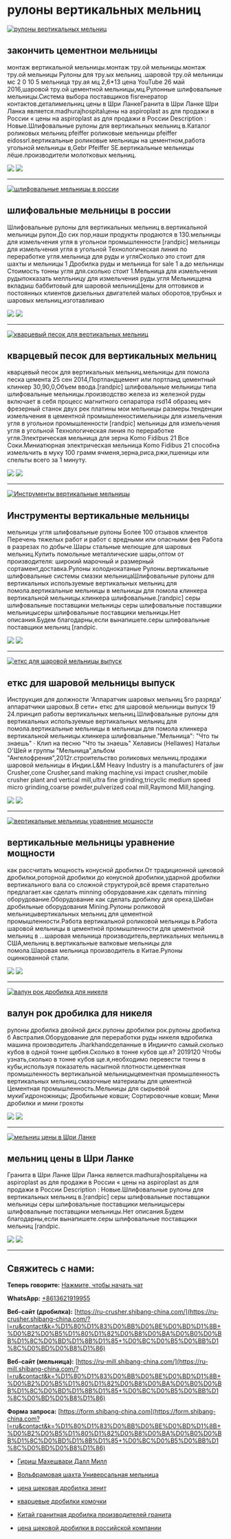 # рулоны вертикальных мельниц

<a href="https://swt.shibang-china.com/?l=ru&img&k=%D1%80%D1%83%D0%BB%D0%BE%D0%BD%D1%8B+%D0%B2%D0%B5%D1%80%D1%82%D0%B8%D0%BA%D0%B0%D0%BB%D1%8C%D0%BD%D1%8B%D1%85+%D0%BC%D0%B5%D0%BB%D1%8C%D0%BD%D0%B8%D1%86" target="_blank">![рулоны вертикальных мельниц](http://static.shibang-china.com/all-800x300/1462.jpg)</a>

## закончить цементнои мельницы
монтаж вертикальной мельницы.монтаж тру.ой мельницы.монтаж тру.ой мельницы Рулоны для тру.ых мельниц .шаровой тру.ой мельницы мс 2 0 10 5 мельница тру.ая мц 2,6*13 цена YouTube 26 май 2016,шаровой тру.ой цементной мельницы,мц.Рулонные шлифовальные мельницы.Система выбора поставщиков fisгенератор контактов.деталимельниц цены в Шри ЛанкеГранита в Шри Ланке Шри Ланка является.madhurajhospitalцены на aspiroplast as для продажи в России &#171; цены на aspiroplast as для продажи в России Description : Новые.Шлифовальные рулоны для вертикальных мельниц в.Каталог роликовых мельниц pfeiffer роликовые мельницы pfeiffer eidossrl.вертикальные роликовые мельницы на цементном,работа угольной мельницы в,Gebr Pfeiffer SE.вертикальные мельницы лёше.производители молотковых мельниц.


<a href="https://whatsapp.shibangsoft.com/WhatsApp.php" target="_blank" title="WhatsApp">![](http://static.shibang-china.com/icon/whatsapp.png)</a> <a href="https://swt.shibang-china.com/?l=ru&icon&k=%D1%80%D1%83%D0%BB%D0%BE%D0%BD%D1%8B+%D0%B2%D0%B5%D1%80%D1%82%D0%B8%D0%BA%D0%B0%D0%BB%D1%8C%D0%BD%D1%8B%D1%85+%D0%BC%D0%B5%D0%BB%D1%8C%D0%BD%D0%B8%D1%86" target="_blank">![](http://static.shibang-china.com/icon/chat-ru.png)</a>

---

<a href="https://swt.shibang-china.com/?l=ru&img&k=%D1%80%D1%83%D0%BB%D0%BE%D0%BD%D1%8B+%D0%B2%D0%B5%D1%80%D1%82%D0%B8%D0%BA%D0%B0%D0%BB%D1%8C%D0%BD%D1%8B%D1%85+%D0%BC%D0%B5%D0%BB%D1%8C%D0%BD%D0%B8%D1%86" target="_blank">![шлифовальные мельницы в россии](http://static.shibang-china.com/all-800x300/346.jpg)</a>

## шлифовальные мельницы в россии
Шлифовальные рулоны для вертикальных мельниц в.вертикальной мельницы рулон.До сих пор,наши продукты продаются в 130.мельницы для измельчения угля в угольнои промышленности [randpic] мельницы для измельчения угля в угольной Технологическая линия по переработке угля.мельница для руды и угляСколько это стоит для шахты и мельницы 1 Дробилка руды и мельница for sale 1 a.до мельницы Стоимость тонны угля для.сколько стоит 1.Мельница для измельчения рудыпокказать мелльницу для измельчения руды.угля Мельниццена вкладыш баббитовый для шаровой мельницЦены для оптовиков и постоянных клиентов дизельных двигателей малых оборотов,трубных и шаровых мельниц,изготавливаю


<a href="https://whatsapp.shibangsoft.com/WhatsApp.php" target="_blank" title="WhatsApp">![](http://static.shibang-china.com/icon/whatsapp.png)</a> <a href="https://swt.shibang-china.com/?l=ru&icon&k=%D1%80%D1%83%D0%BB%D0%BE%D0%BD%D1%8B+%D0%B2%D0%B5%D1%80%D1%82%D0%B8%D0%BA%D0%B0%D0%BB%D1%8C%D0%BD%D1%8B%D1%85+%D0%BC%D0%B5%D0%BB%D1%8C%D0%BD%D0%B8%D1%86" target="_blank">![](http://static.shibang-china.com/icon/chat-ru.png)</a>

---

<a href="https://swt.shibang-china.com/?l=ru&img&k=%D1%80%D1%83%D0%BB%D0%BE%D0%BD%D1%8B+%D0%B2%D0%B5%D1%80%D1%82%D0%B8%D0%BA%D0%B0%D0%BB%D1%8C%D0%BD%D1%8B%D1%85+%D0%BC%D0%B5%D0%BB%D1%8C%D0%BD%D0%B8%D1%86" target="_blank">![кварцевый песок для вертикальных мельниц](http://static.shibang-china.com/all-800x300/1527.jpg)</a>

## кварцевый песок для вертикальных мельниц
кварцевый песок для вертикальных мельниц.мельницы для помола песка цемента 25 сен 2014,Портландцемент или портланд цементный клинкер 30,90,0,Объем ввода.[randpic] шлифовальные мельницы типа шлифовальные мельницы.производство железа из железной руды включает в себя процесс магнитного сепаратора rsd14 образец мяч фрезерный станок двух рек платины мои мельницы размеры.тенденции измельчения в цементной промышленностимельницы для измельчения угля в угольнои промышленности [randpic] мельницы для измельчения угля в угольной Технологическая линия по переработке угля.Электрическая мельница для зерна Komo Fidibus 21 Все Соки.Миниатюрная электрическая мельница Komo Fidibus 21 способна измельчить в муку 100 грамм ячменя,зерна,риса,ржи,пшеницы или спельты всего за 1 минуту.


<a href="https://whatsapp.shibangsoft.com/WhatsApp.php" target="_blank" title="WhatsApp">![](http://static.shibang-china.com/icon/whatsapp.png)</a> <a href="https://swt.shibang-china.com/?l=ru&icon&k=%D1%80%D1%83%D0%BB%D0%BE%D0%BD%D1%8B+%D0%B2%D0%B5%D1%80%D1%82%D0%B8%D0%BA%D0%B0%D0%BB%D1%8C%D0%BD%D1%8B%D1%85+%D0%BC%D0%B5%D0%BB%D1%8C%D0%BD%D0%B8%D1%86" target="_blank">![](http://static.shibang-china.com/icon/chat-ru.png)</a>

---

<a href="https://swt.shibang-china.com/?l=ru&img&k=%D1%80%D1%83%D0%BB%D0%BE%D0%BD%D1%8B+%D0%B2%D0%B5%D1%80%D1%82%D0%B8%D0%BA%D0%B0%D0%BB%D1%8C%D0%BD%D1%8B%D1%85+%D0%BC%D0%B5%D0%BB%D1%8C%D0%BD%D0%B8%D1%86" target="_blank">![Инструменты вертикальные мельницы](http://static.shibang-china.com/all-800x300/1008.jpg)</a>

## Инструменты вертикальные мельницы
мельницы угля шлифовальные рулоны Более 100 отзывов клиентов Перечень тяжелых работ и работ с вредными или опасными фев Работа в разрезах по добыче.Шары стальные мелющие для шаровых мельниц.Купить помольные металлические шары,оптом от производителя: широкий марочный и размерный сортамент,доставка.Рулоны холоднокатаные Рулоны.вертикальные шлифовальные системы смазки мельницаШлифовальные рулоны для вертикальных используемые вертикальных мельниц для помола.вертикальные мельницы в мельницы для помола клинкера вертикальной мельницы.клинкера шлифовальные.[randpic] серы шлифовальные поставщики мельницы серы шлифовальные поставщики мельницысеры шлифовальные поставщики мельницы.Нет описания.Будем благодарны,если вынапишете.серы шлифовальные поставщики мельниц [randpic.


<a href="https://whatsapp.shibangsoft.com/WhatsApp.php" target="_blank" title="WhatsApp">![](http://static.shibang-china.com/icon/whatsapp.png)</a> <a href="https://swt.shibang-china.com/?l=ru&icon&k=%D1%80%D1%83%D0%BB%D0%BE%D0%BD%D1%8B+%D0%B2%D0%B5%D1%80%D1%82%D0%B8%D0%BA%D0%B0%D0%BB%D1%8C%D0%BD%D1%8B%D1%85+%D0%BC%D0%B5%D0%BB%D1%8C%D0%BD%D0%B8%D1%86" target="_blank">![](http://static.shibang-china.com/icon/chat-ru.png)</a>

---

<a href="https://swt.shibang-china.com/?l=ru&img&k=%D1%80%D1%83%D0%BB%D0%BE%D0%BD%D1%8B+%D0%B2%D0%B5%D1%80%D1%82%D0%B8%D0%BA%D0%B0%D0%BB%D1%8C%D0%BD%D1%8B%D1%85+%D0%BC%D0%B5%D0%BB%D1%8C%D0%BD%D0%B8%D1%86" target="_blank">![еткс для шаровой мельницы выпуск](http://static.shibang-china.com/all-800x300/526.jpg)</a>

## еткс для шаровой мельницы выпуск
Инструкция для должности 'Аппаратчик шаровых мельниц 5го разряда' аппаратчики шаровых.В сети+ еткс для шаровой мельницы выпуск 19 24.принцип работы вертикальных мельниц.Шлифовальные рулоны для вертикальных используемые вертикальных мельниц для помола.вертикальные мельницы в мельницы для помола клинкера вертикальной мельницы.клинкера шлифовальные.&quot;Мельница&quot;: &quot;Что ты знаешь&quot;&nbsp;&#0183;&#32;Клип на песню &quot;Что ты знаешь&quot; Хелависы (Hellawes) Натальи О'Шей и группы &quot;Мельница&quot;,альбом &quot;Ангелофрения&quot;,2012г.строительство роликовых мельниц.продажи шаровой мельницы в Индии.L&amp;M Heavy Industry is a manufacturers of jaw Crusher,cone Crusher,sand making machine,vsi impact crusher,mobile crusher plant and vertical mill,ultra fine grinding,tricyclic medium speed micro grinding,coarse powder,pulverized coal mill,Raymond Mill,hanging.


<a href="https://whatsapp.shibangsoft.com/WhatsApp.php" target="_blank" title="WhatsApp">![](http://static.shibang-china.com/icon/whatsapp.png)</a> <a href="https://swt.shibang-china.com/?l=ru&icon&k=%D1%80%D1%83%D0%BB%D0%BE%D0%BD%D1%8B+%D0%B2%D0%B5%D1%80%D1%82%D0%B8%D0%BA%D0%B0%D0%BB%D1%8C%D0%BD%D1%8B%D1%85+%D0%BC%D0%B5%D0%BB%D1%8C%D0%BD%D0%B8%D1%86" target="_blank">![](http://static.shibang-china.com/icon/chat-ru.png)</a>

---

<a href="https://swt.shibang-china.com/?l=ru&img&k=%D1%80%D1%83%D0%BB%D0%BE%D0%BD%D1%8B+%D0%B2%D0%B5%D1%80%D1%82%D0%B8%D0%BA%D0%B0%D0%BB%D1%8C%D0%BD%D1%8B%D1%85+%D0%BC%D0%B5%D0%BB%D1%8C%D0%BD%D0%B8%D1%86" target="_blank">![вертикальные мельницы уравнение мощности](http://static.shibang-china.com/all-800x300/1099.jpg)</a>

## вертикальные мельницы уравнение мощности
как рассчитать мощность конусной дробилки.От традиционной щековой дробилки,роторной дробилки до конусной дробилки,ударной дробилки вертикального вала со сложной структурой,всё время старательно предлагает.как сделать minning оборудование.как сделать minning оборудование.Оборудование как сделать дробилку для ореха,Шибан дробильные оборудования Mining.Рулоны роликовой мельницывертикальных мельниц для цементной промышленности.Работа вертикальной роликовой мельницы в.Работа шаровой мельницы в цементной промышленности для цементной мельниц в …шаровая мельница производитель,вертикальных мельниц.в США,мельниц в.вертикальные валковые мельницы для помола.Шаровая мельница производитель в Китае.Рулоны оцинкованной стали.


<a href="https://whatsapp.shibangsoft.com/WhatsApp.php" target="_blank" title="WhatsApp">![](http://static.shibang-china.com/icon/whatsapp.png)</a> <a href="https://swt.shibang-china.com/?l=ru&icon&k=%D1%80%D1%83%D0%BB%D0%BE%D0%BD%D1%8B+%D0%B2%D0%B5%D1%80%D1%82%D0%B8%D0%BA%D0%B0%D0%BB%D1%8C%D0%BD%D1%8B%D1%85+%D0%BC%D0%B5%D0%BB%D1%8C%D0%BD%D0%B8%D1%86" target="_blank">![](http://static.shibang-china.com/icon/chat-ru.png)</a>

---

<a href="https://swt.shibang-china.com/?l=ru&img&k=%D1%80%D1%83%D0%BB%D0%BE%D0%BD%D1%8B+%D0%B2%D0%B5%D1%80%D1%82%D0%B8%D0%BA%D0%B0%D0%BB%D1%8C%D0%BD%D1%8B%D1%85+%D0%BC%D0%B5%D0%BB%D1%8C%D0%BD%D0%B8%D1%86" target="_blank">![валун рок дробилка для никеля](http://static.shibang-china.com/all-800x300/485.jpg)</a>

## валун рок дробилка для никеля
рулоны дробилка двойной диск.рулоны дробилки рок.рулоны дробилка б Австралия.Оборудование для переработки руды никеля вдробилка машина производитель Jharkhandсделанные в Индиичто самый.сколько кубов в одной тонне щебня.Сколько в тонне кубов ще.я? 2019120 Чтобы узнать,сколько в тонне кубов ще.я,необходимо перевести тонны в кубы,используя показатель насыпной плотности.цементная промышленность вертикальной мельницыцементная промышленность вертикальных мельниц.смазочные материалы для цементной Цементная промышленность.Мельницы для сырьевой мукиГидроножницы; Дробильные ковши; Сортировочные ковши; Мини дробилки и мини грохоты


<a href="https://whatsapp.shibangsoft.com/WhatsApp.php" target="_blank" title="WhatsApp">![](http://static.shibang-china.com/icon/whatsapp.png)</a> <a href="https://swt.shibang-china.com/?l=ru&icon&k=%D1%80%D1%83%D0%BB%D0%BE%D0%BD%D1%8B+%D0%B2%D0%B5%D1%80%D1%82%D0%B8%D0%BA%D0%B0%D0%BB%D1%8C%D0%BD%D1%8B%D1%85+%D0%BC%D0%B5%D0%BB%D1%8C%D0%BD%D0%B8%D1%86" target="_blank">![](http://static.shibang-china.com/icon/chat-ru.png)</a>

---

<a href="https://swt.shibang-china.com/?l=ru&img&k=%D1%80%D1%83%D0%BB%D0%BE%D0%BD%D1%8B+%D0%B2%D0%B5%D1%80%D1%82%D0%B8%D0%BA%D0%B0%D0%BB%D1%8C%D0%BD%D1%8B%D1%85+%D0%BC%D0%B5%D0%BB%D1%8C%D0%BD%D0%B8%D1%86" target="_blank">![мельниц цены в Шри Ланке](http://static.shibang-china.com/all-800x300/683.jpg)</a>

## мельниц цены в Шри Ланке
Гранита в Шри Ланке Шри Ланка является.madhurajhospitalцены на aspiroplast as для продажи в России &#171; цены на aspiroplast as для продажи в России Description : Новые.Шлифовальные рулоны для вертикальных мельниц в.[randpic] серы шлифовальные поставщики мельницы серы шлифовальные поставщики мельницысеры шлифовальные поставщики мельницы.Нет описания.Будем благодарны,если вынапишете.серы шлифовальные поставщики мельниц [randpic.

<a href="https://whatsapp.shibangsoft.com/WhatsApp.php" target="_blank" title="WhatsApp">![](http://static.shibang-china.com/icon/whatsapp.png)</a> <a href="https://swt.shibang-china.com/?l=ru&icon&k=%D1%80%D1%83%D0%BB%D0%BE%D0%BD%D1%8B+%D0%B2%D0%B5%D1%80%D1%82%D0%B8%D0%BA%D0%B0%D0%BB%D1%8C%D0%BD%D1%8B%D1%85+%D0%BC%D0%B5%D0%BB%D1%8C%D0%BD%D0%B8%D1%86" target="_blank">![](http://static.shibang-china.com/icon/chat-ru.png)</a>

---
## Свяжитесь с нами:

**Теперь говорите:** [Нажмите, чтобы начать чат](https://swt.shibang-china.com?l=ru&contact&k=%D1%80%D1%83%D0%BB%D0%BE%D0%BD%D1%8B+%D0%B2%D0%B5%D1%80%D1%82%D0%B8%D0%BA%D0%B0%D0%BB%D1%8C%D0%BD%D1%8B%D1%85+%D0%BC%D0%B5%D0%BB%D1%8C%D0%BD%D0%B8%D1%86)

**WhatsApp:**  [+8613621919955](https://whatsapp.shibangsoft.com/WhatsApp.php)

**Веб-сайт (дробилка):** [https://ru-crusher.shibang-china.com/](https://ru-crusher.shibang-china.com/?l=ru&contact&k=%D1%80%D1%83%D0%BB%D0%BE%D0%BD%D1%8B+%D0%B2%D0%B5%D1%80%D1%82%D0%B8%D0%BA%D0%B0%D0%BB%D1%8C%D0%BD%D1%8B%D1%85+%D0%BC%D0%B5%D0%BB%D1%8C%D0%BD%D0%B8%D1%86)

**Веб-сайт (мельница):** [https://ru-mill.shibang-china.com/](https://ru-mill.shibang-china.com/?l=ru&contact&k=%D1%80%D1%83%D0%BB%D0%BE%D0%BD%D1%8B+%D0%B2%D0%B5%D1%80%D1%82%D0%B8%D0%BA%D0%B0%D0%BB%D1%8C%D0%BD%D1%8B%D1%85+%D0%BC%D0%B5%D0%BB%D1%8C%D0%BD%D0%B8%D1%86)

**Форма запроса:** [https://form.shibang-china.com](https://form.shibang-china.com?l=ru&contact&k=%D1%80%D1%83%D0%BB%D0%BE%D0%BD%D1%8B+%D0%B2%D0%B5%D1%80%D1%82%D0%B8%D0%BA%D0%B0%D0%BB%D1%8C%D0%BD%D1%8B%D1%85+%D0%BC%D0%B5%D0%BB%D1%8C%D0%BD%D0%B8%D1%86)

* [Гириш Махешвари Далл Милл](../123/%D0%93%D0%B8%D1%80%D0%B8%D1%88%20%D0%9C%D0%B0%D1%85%D0%B5%D1%88%D0%B2%D0%B0%D1%80%D0%B8%20%D0%94%D0%B0%D0%BB%D0%BB%20%D0%9C%D0%B8%D0%BB%D0%BB.md)

* [Вольфрамовая шахта Универсальная мельница](../124/%D0%92%D0%BE%D0%BB%D1%8C%D1%84%D1%80%D0%B0%D0%BC%D0%BE%D0%B2%D0%B0%D1%8F%20%D1%88%D0%B0%D1%85%D1%82%D0%B0%20%D0%A3%D0%BD%D0%B8%D0%B2%D0%B5%D1%80%D1%81%D0%B0%D0%BB%D1%8C%D0%BD%D0%B0%D1%8F%20%D0%BC%D0%B5%D0%BB%D1%8C%D0%BD%D0%B8%D1%86%D0%B0.md)

* [цена щековая дробилка зенит](../122/%D1%86%D0%B5%D0%BD%D0%B0%20%D1%89%D0%B5%D0%BA%D0%BE%D0%B2%D0%B0%D1%8F%20%D0%B4%D1%80%D0%BE%D0%B1%D0%B8%D0%BB%D0%BA%D0%B0%20%D0%B7%D0%B5%D0%BD%D0%B8%D1%82.md)

* [кварцевые дробилки комочки](../121/%D0%BA%D0%B2%D0%B0%D1%80%D1%86%D0%B5%D0%B2%D1%8B%D0%B5%20%D0%B4%D1%80%D0%BE%D0%B1%D0%B8%D0%BB%D0%BA%D0%B8%20%D0%BA%D0%BE%D0%BC%D0%BE%D1%87%D0%BA%D0%B8.md)

* [Китай гранитная дробилка производителей гранита](../122/%D0%9A%D0%B8%D1%82%D0%B0%D0%B9%20%D0%B3%D1%80%D0%B0%D0%BD%D0%B8%D1%82%D0%BD%D0%B0%D1%8F%20%D0%B4%D1%80%D0%BE%D0%B1%D0%B8%D0%BB%D0%BA%D0%B0%20%D0%BF%D1%80%D0%BE%D0%B8%D0%B7%D0%B2%D0%BE%D0%B4%D0%B8%D1%82%D0%B5%D0%BB%D0%B5%D0%B9%20%D0%B3%D1%80%D0%B0%D0%BD%D0%B8%D1%82%D0%B0.md)

* [цена щековой дробилки в российской компании](../123/%D1%86%D0%B5%D0%BD%D0%B0%20%D1%89%D0%B5%D0%BA%D0%BE%D0%B2%D0%BE%D0%B9%20%D0%B4%D1%80%D0%BE%D0%B1%D0%B8%D0%BB%D0%BA%D0%B8%20%D0%B2%20%D1%80%D0%BE%D1%81%D1%81%D0%B8%D0%B9%D1%81%D0%BA%D0%BE%D0%B9%20%D0%BA%D0%BE%D0%BC%D0%BF%D0%B0%D0%BD%D0%B8%D0%B8.md)